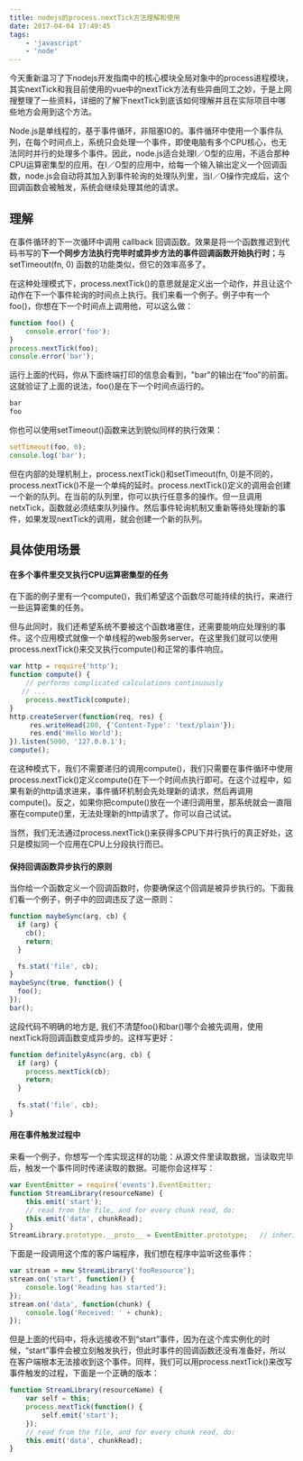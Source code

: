```yaml
---
title: nodejs的process.nextTick方法理解和使用
date: 2017-04-04 17:49:45
tags: 
    - 'javascript'
    - 'node'
---
```

今天重新温习了下nodejs开发指南中的核心模块全局对象中的process进程模块，其实nextTick和我目前使用的vue中的nextTick方法有些异曲同工之妙，于是上网搜整理了一些资料，详细的了解下nextTick到底该如何理解并且在实际项目中哪些地方会用到这个方法。

Node.js是单线程的，基于事件循环，非阻塞IO的。事件循环中使用一个事件队列，在每个时间点上，系统只会处理一个事件，即使电脑有多个CPU核心，也无法同时并行的处理多个事件。因此，node.js适合处理I／O型的应用，不适合那种CPU运算密集型的应用。在I／O型的应用中，给每一个输入输出定义一个回调函数，node.js会自动将其加入到事件轮询的处理队列里，当I／O操作完成后，这个回调函数会被触发，系统会继续处理其他的请求。

<!-- more -->

## 理解

在事件循环的下一次循环中调用 callback 回调函数。效果是将一个函数推迟到代码书写的**下一个同步方法执行完毕时或异步方法的事件回调函数开始执行时**；与setTimeout(fn, 0) 函数的功能类似，但它的效率高多了。

在这种处理模式下，process.nextTick()的意思就是定义出一个动作，并且让这个动作在下一个事件轮询的时间点上执行。我们来看一个例子。例子中有一个foo()，你想在下一个时间点上调用他，可以这么做：

``` javascript
function foo() {
    console.error('foo');
}
process.nextTick(foo);
console.error('bar');
```

运行上面的代码，你从下面终端打印的信息会看到，"bar"的输出在“foo”的前面。这就验证了上面的说法，foo()是在下一个时间点运行的。

``` javascript
bar
foo
```

你也可以使用setTimeout()函数来达到貌似同样的执行效果：

``` javascript
setTimeout(foo, 0);
console.log('bar');
```

但在内部的处理机制上，process.nextTick()和setTimeout(fn, 0)是不同的，process.nextTick()不是一个单纯的延时。process.nextTick()定义的调用会创建一个新的队列。在当前的队列里，你可以执行任意多的操作。但一旦调用netxTick，函数就必须结束队列操作。然后事件轮询机制又重新等待处理新的事件，如果发现nextTick的调用，就会创建一个新的队列。

## 具体使用场景
#### 在多个事件里交叉执行CPU运算密集型的任务

在下面的例子里有一个compute()，我们希望这个函数尽可能持续的执行，来进行一些运算密集的任务。

但与此同时，我们还希望系统不要被这个函数堵塞住，还需要能响应处理别的事件。这个应用模式就像一个单线程的web服务server。在这里我们就可以使用process.nextTick()来交叉执行compute()和正常的事件响应。

``` javascript
var http = require('http');
function compute() {
    // performs complicated calculations continuously
   // ...
    process.nextTick(compute);
}
http.createServer(function(req, res) {
     res.writeHead(200, {'Content-Type': 'text/plain'});
     res.end('Hello World');
}).listen(5000, '127.0.0.1');
compute();
```

在这种模式下，我们不需要递归的调用compute()，我们只需要在事件循环中使用process.nextTick()定义compute()在下一个时间点执行即可。在这个过程中，如果有新的http请求进来，事件循环机制会先处理新的请求，然后再调用compute()。反之，如果你把compute()放在一个递归调用里，那系统就会一直阻塞在compute()里，无法处理新的http请求了。你可以自己试试。

当然，我们无法通过process.nextTick()来获得多CPU下并行执行的真正好处，这只是模拟同一个应用在CPU上分段执行而已。

#### 保持回调函数异步执行的原则

当你给一个函数定义一个回调函数时，你要确保这个回调是被异步执行的。下面我们看一个例子，例子中的回调违反了这一原则：

``` javascript
function maybeSync(arg, cb) {
  if (arg) {
    cb();
    return;
  }

  fs.stat('file', cb);
}
maybeSync(true, function() {
  foo();
});
bar();
```
这段代码不明确的地方是, 我们不清楚foo()和bar()哪个会被先调用，使用nextTick将回调函数变成异步的。这样写更好：

``` javascript
function definitelyAsync(arg, cb) {
  if (arg) {
    process.nextTick(cb);
    return;
  }
	
  fs.stat('file', cb);
}
```	

#### 用在事件触发过程中

来看一个例子，你想写一个库实现这样的功能：从源文件里读取数据，当读取完毕后，触发一个事件同时传递读取的数据。可能你会这样写：

``` javascript
var EventEmitter = require('events').EventEmitter;
function StreamLibrary(resourceName) { 
    this.emit('start');
    // read from the file, and for every chunk read, do:       
    this.emit('data', chunkRead);      
}
StreamLibrary.prototype.__proto__ = EventEmitter.prototype;   // inherit from EventEmitter
```	

下面是一段调用这个库的客户端程序，我们想在程序中监听这些事件：

``` javascript
var stream = new StreamLibrary('fooResource');
stream.on('start', function() {
    console.log('Reading has started');
});
stream.on('data', function(chunk) {
    console.log('Received: ' + chunk);
});
```	

但是上面的代码中，将永远接收不到“start”事件，因为在这个库实例化的时候，“start”事件会被立刻触发执行，但此时事件的回调函数还没有准备好，所以在客户端根本无法接收到这个事件。同样，我们可以用process.nextTick()来改写事件触发的过程，下面是一个正确的版本：

``` javascript
function StreamLibrary(resourceName) {
    var self = this;
    process.nextTick(function() {
        self.emit('start');
    });
    // read from the file, and for every chunk read, do:       
    this.emit('data', chunkRead);
}
```	